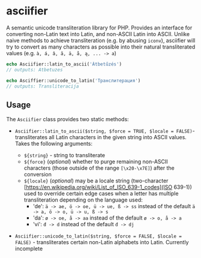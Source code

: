 # asciifier

A semantic unicode transliteration library for PHP. Provides an interface for converting non-Latin text into Latin, and non-ASCII Latin into ASCII. Unlike naive methods to achieve transliteration (e.g. by abusing `iconv`), asciifier will try to convert as many characters as possible into their natural transliterated values (e.g. `à, á, â, ã, ä, å, ą, ... -> a`)

```php
echo Asciifier::latin_to_ascii('Átbetűzés')
// outputs: Atbetuzes

echo Asciffier::unicode_to_latin('Транслитерация')
// outputs: Transliteracija

```

## Usage

The `Asciifier` class provides two static methods:

- `Asciifier::latin_to_ascii($string, $force = TRUE, $locale = FALSE)`- transliterates all Latin characters in the given string into ASCII values. Takes the following arguments:
  - `${string}` - string to transliterate
  - `${force}` (*optional*) whether to purge remaining non-ASCII characters (those outside of the range `[\x20-\x7E]`) after the conversion
  - `${locale}` (*optional*) may be a locale string (two-character [https://en.wikipedia.org/wiki/List_of_ISO_639-1_codes](ISO 639-1)) used to override certain edge cases when a letter has multiple transliteration depending on the language used:
    - 'de': `ä -> ae, ö -> oe, ü -> ue, ß -> ss` instead of the default `ä -> a, ö -> o, ü -> u, ß -> s`
    - 'da': `ø -> oe, å -> aa` instead of the default `ø -> o, å -> a`
    - 'vi': `đ -> d` instead of the default `đ -> dj`

- `Asciifier::unicode_to_latin($string, $force = FALSE, $locale = FALSE)` - transliterates certain non-Latin alphabets into Latin. Currently incomplete
